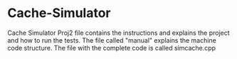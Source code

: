 # Cache-Simulator
Cache Simulator 
Proj2 file contains the instructions and explains the project and how to run the tests. 
The file called "manual" explains the machine code structure. 
The file with the complete code is called simcache.cpp
